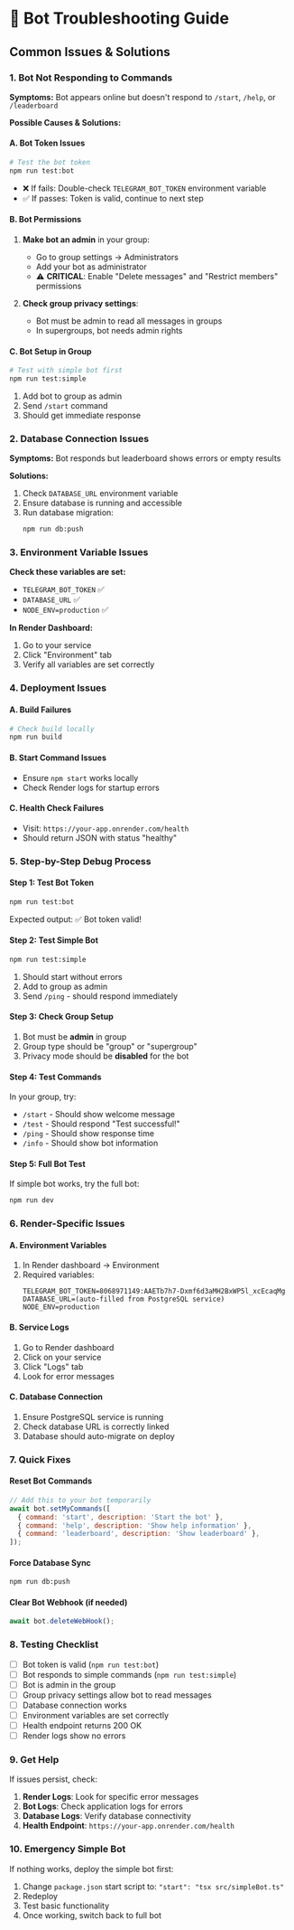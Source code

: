 # 🔧 Bot Troubleshooting Guide

## Common Issues & Solutions

### 1. Bot Not Responding to Commands

**Symptoms:** Bot appears online but doesn't respond to `/start`, `/help`, or `/leaderboard`

**Possible Causes & Solutions:**

#### A. Bot Token Issues
```bash
# Test the bot token
npm run test:bot
```
- ❌ If fails: Double-check `TELEGRAM_BOT_TOKEN` environment variable
- ✅ If passes: Token is valid, continue to next step

#### B. Bot Permissions
1. **Make bot an admin** in your group:
   - Go to group settings → Administrators
   - Add your bot as administrator
   - ⚠️ **CRITICAL**: Enable "Delete messages" and "Restrict members" permissions

2. **Check group privacy settings**:
   - Bot must be admin to read all messages in groups
   - In supergroups, bot needs admin rights

#### C. Bot Setup in Group
```bash
# Test with simple bot first
npm run test:simple
```
1. Add bot to group as admin
2. Send `/start` command
3. Should get immediate response

### 2. Database Connection Issues

**Symptoms:** Bot responds but leaderboard shows errors or empty results

**Solutions:**
1. Check `DATABASE_URL` environment variable
2. Ensure database is running and accessible
3. Run database migration:
   ```bash
   npm run db:push
   ```

### 3. Environment Variable Issues

**Check these variables are set:**
- `TELEGRAM_BOT_TOKEN` ✅
- `DATABASE_URL` ✅
- `NODE_ENV=production` ✅

**In Render Dashboard:**
1. Go to your service
2. Click "Environment" tab
3. Verify all variables are set correctly

### 4. Deployment Issues

#### A. Build Failures
```bash
# Check build locally
npm run build
```

#### B. Start Command Issues
- Ensure `npm start` works locally
- Check Render logs for startup errors

#### C. Health Check Failures
- Visit: `https://your-app.onrender.com/health`
- Should return JSON with status "healthy"

### 5. Step-by-Step Debug Process

#### Step 1: Test Bot Token
```bash
npm run test:bot
```
Expected output: ✅ Bot token valid!

#### Step 2: Test Simple Bot
```bash
npm run test:simple
```
1. Should start without errors
2. Add to group as admin
3. Send `/ping` - should respond immediately

#### Step 3: Check Group Setup
1. Bot must be **admin** in group
2. Group type should be "group" or "supergroup"
3. Privacy mode should be **disabled** for the bot

#### Step 4: Test Commands
In your group, try:
- `/start` - Should show welcome message
- `/test` - Should respond "Test successful!"
- `/ping` - Should show response time
- `/info` - Should show bot information

#### Step 5: Full Bot Test
If simple bot works, try the full bot:
```bash
npm run dev
```

### 6. Render-Specific Issues

#### A. Environment Variables
1. In Render dashboard → Environment
2. Required variables:
   ```
   TELEGRAM_BOT_TOKEN=8068971149:AAETb7h7-Dxmf6d3aMH2BxWP5l_xcEcaqMg
   DATABASE_URL=(auto-filled from PostgreSQL service)
   NODE_ENV=production
   ```

#### B. Service Logs
1. Go to Render dashboard
2. Click on your service
3. Click "Logs" tab
4. Look for error messages

#### C. Database Connection
1. Ensure PostgreSQL service is running
2. Check database URL is correctly linked
3. Database should auto-migrate on deploy

### 7. Quick Fixes

#### Reset Bot Commands
```javascript
// Add this to your bot temporarily
await bot.setMyCommands([
  { command: 'start', description: 'Start the bot' },
  { command: 'help', description: 'Show help information' },
  { command: 'leaderboard', description: 'Show leaderboard' },
]);
```

#### Force Database Sync
```bash
npm run db:push
```

#### Clear Bot Webhook (if needed)
```javascript
await bot.deleteWebHook();
```

### 8. Testing Checklist

- [ ] Bot token is valid (`npm run test:bot`)
- [ ] Bot responds to simple commands (`npm run test:simple`)
- [ ] Bot is admin in the group
- [ ] Group privacy settings allow bot to read messages
- [ ] Database connection works
- [ ] Environment variables are set correctly
- [ ] Health endpoint returns 200 OK
- [ ] Render logs show no errors

### 9. Get Help

If issues persist, check:
1. **Render Logs**: Look for specific error messages
2. **Bot Logs**: Check application logs for errors
3. **Database Logs**: Verify database connectivity
4. **Health Endpoint**: `https://your-app.onrender.com/health`

### 10. Emergency Simple Bot

If nothing works, deploy the simple bot first:
1. Change `package.json` start script to: `"start": "tsx src/simpleBot.ts"`
2. Redeploy
3. Test basic functionality
4. Once working, switch back to full bot
